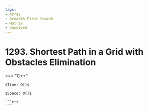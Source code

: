 ```yaml
---
tags:
- Array
- Breadth-First Search
- Matrix
- Unsolved
---
```



# 1293. Shortest Path in a Grid with Obstacles Elimination

=== "C++"

    $Time: O()$

    $Space: O()$

    ```c++
    ```
